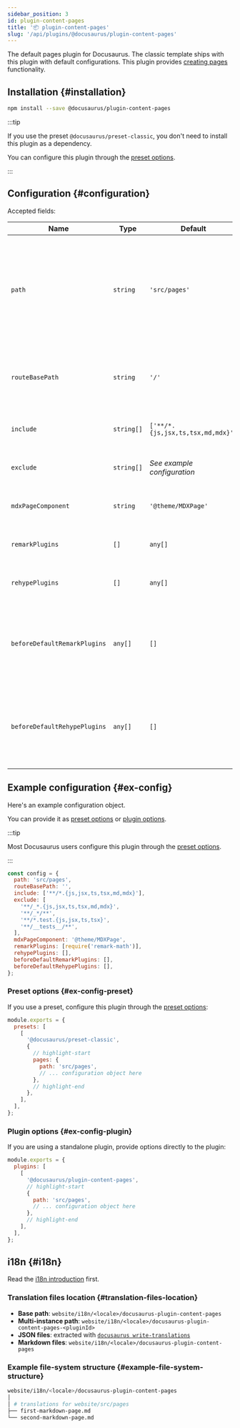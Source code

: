 ```yaml
---
sidebar_position: 3
id: plugin-content-pages
title: '📦 plugin-content-pages'
slug: '/api/plugins/@docusaurus/plugin-content-pages'
---
```


The default pages plugin for Docusaurus. The classic template ships with this plugin with default configurations. This plugin provides [creating pages](guides/creating-pages.md) functionality.

## Installation {#installation}

```bash npm2yarn
npm install --save @docusaurus/plugin-content-pages
```

:::tip

If you use the preset `@docusaurus/preset-classic`, you don't need to install this plugin as a dependency.

You can configure this plugin through the [preset options](#ex-config-preset).

:::

## Configuration {#configuration}

Accepted fields:

<small>

| Name | Type | Default | Description |
| --- | --- | --- | --- |
| `path` | `string` | `'src/pages'` | Path to data on filesystem relative to site dir. Components in this directory will be automatically converted to pages. |
| `routeBasePath` | `string` | `'/'` | URL route for the pages section of your site. **DO NOT** include a trailing slash. |
| `include` | `string[]` | `['**/*.{js,jsx,ts,tsx,md,mdx}']` | Matching files will be included and processed. |
| `exclude` | `string[]` | _See example configuration_ | No route will be created for matching files. |
| `mdxPageComponent` | `string` | `'@theme/MDXPage'` | Component used by each MDX page. |
| `remarkPlugins` | `[]` | `any[]` | Remark plugins passed to MDX. |
| `rehypePlugins` | `[]` | `any[]` | Rehype plugins passed to MDX. |
| `beforeDefaultRemarkPlugins` | `any[]` | `[]` | Custom Remark plugins passed to MDX before the default Docusaurus Remark plugins. |
| `beforeDefaultRehypePlugins` | `any[]` | `[]` | Custom Rehype plugins passed to MDX before the default Docusaurus Rehype plugins. |

</small>

## Example configuration {#ex-config}

Here's an example configuration object.

You can provide it as [preset options](#ex-config-preset) or [plugin options](#ex-config-plugin).

:::tip

Most Docusaurus users configure this plugin through the [preset options](#ex-config-preset).

:::

```js
const config = {
  path: 'src/pages',
  routeBasePath: '',
  include: ['**/*.{js,jsx,ts,tsx,md,mdx}'],
  exclude: [
    '**/_*.{js,jsx,ts,tsx,md,mdx}',
    '**/_*/**',
    '**/*.test.{js,jsx,ts,tsx}',
    '**/__tests__/**',
  ],
  mdxPageComponent: '@theme/MDXPage',
  remarkPlugins: [require('remark-math')],
  rehypePlugins: [],
  beforeDefaultRemarkPlugins: [],
  beforeDefaultRehypePlugins: [],
};
```

### Preset options {#ex-config-preset}

If you use a preset, configure this plugin through the [preset options](presets.md#docusauruspreset-classic):

```js title="docusaurus.config.js"
module.exports = {
  presets: [
    [
      '@docusaurus/preset-classic',
      {
        // highlight-start
        pages: {
          path: 'src/pages',
          // ... configuration object here
        },
        // highlight-end
      },
    ],
  ],
};
```

### Plugin options {#ex-config-plugin}

If you are using a standalone plugin, provide options directly to the plugin:

```js title="docusaurus.config.js"
module.exports = {
  plugins: [
    [
      '@docusaurus/plugin-content-pages',
      // highlight-start
      {
        path: 'src/pages',
        // ... configuration object here
      },
      // highlight-end
    ],
  ],
};
```

## i18n {#i18n}

Read the [i18n introduction](../../i18n/i18n-introduction.md) first.

### Translation files location {#translation-files-location}

- **Base path**: `website/i18n/<locale>/docusaurus-plugin-content-pages`
- **Multi-instance path**: `website/i18n/<locale>/docusaurus-plugin-content-pages-<pluginId>`
- **JSON files**: extracted with [`docusaurus write-translations`](../../cli.md#docusaurus-write-translations-sitedir)
- **Markdown files**: `website/i18n/<locale>/docusaurus-plugin-content-pages`

### Example file-system structure {#example-file-system-structure}

```bash
website/i18n/<locale>/docusaurus-plugin-content-pages
│
│ # translations for website/src/pages
├── first-markdown-page.md
└── second-markdown-page.md
```
